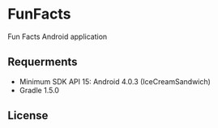 # FunFacts

Fun Facts Android application

## Requerments

- Minimum SDK API 15: Android 4.0.3 (IceCreamSandwich)
- Gradle 1.5.0

## License
  
  
